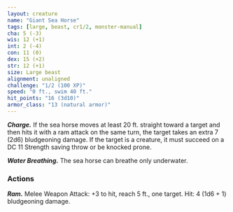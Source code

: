 ```yaml
---
layout: creature
name: "Giant Sea Horse"
tags: [large, beast, cr1/2, monster-manual]
cha: 5 (-3)
wis: 12 (+1)
int: 2 (-4)
con: 11 (0)
dex: 15 (+2)
str: 12 (+1)
size: Large beast
alignment: unaligned
challenge: "1/2 (100 XP)"
speed: "0 ft., swim 40 ft."
hit_points: "16 (3d10)"
armor_class: "13 (natural armor)"
---
```


***Charge.*** If the sea horse moves at least 20 ft. straight toward a target and then hits it with a ram attack on the same turn, the target takes an extra 7 (2d6) bludgeoning damage. If the target is a creature, it must succeed on a DC 11 Strength saving throw or be knocked prone.

***Water Breathing.*** The sea horse can breathe only underwater.

### Actions

***Ram.*** Melee Weapon Attack: +3 to hit, reach 5 ft., one target. Hit: 4 (1d6 + 1) bludgeoning damage.